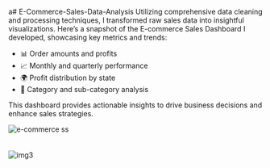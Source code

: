a# E-Commerce-Sales-Data-Analysis
Utilizing comprehensive data cleaning and processing techniques, I transformed raw sales data into insightful visualizations. Here’s a snapshot of the E-commerce Sales Dashboard I developed, showcasing key metrics and trends:

- 📊 Order amounts and profits
- 📈 Monthly and quarterly performance
- 🌍 Profit distribution by state
- 🛒 Category and sub-category analysis

This dashboard provides actionable insights to drive business decisions and enhance sales strategies.

![e-commerce ss](https://github.com/user-attachments/assets/ac75b070-63df-401c-b447-04ab7d231206)
<br>
<br>
<br>
![img3](https://github.com/user-attachments/assets/b69f7c55-2077-49a3-8230-1feb714ae2ee)



